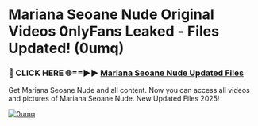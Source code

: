 # Mariana Seoane Nude Original Videos 0nlyFans Leaked - Files Updated! (0umq)

<h3>🔴 CLICK HERE 🌐==►► <a href="https://tinyurl.com/yrmya6cz" rel="nofollow">Mariana Seoane Nude Updated Files</a></h3>

Get Mariana Seoane Nude and all content. Now you can access all videos and pictures of Mariana Seoane Nude. New Updated Files 2025!

[![0umq](https://i.imgur.com/FMdXYCs.gif)](https://tinyurl.com/yrmya6cz)
